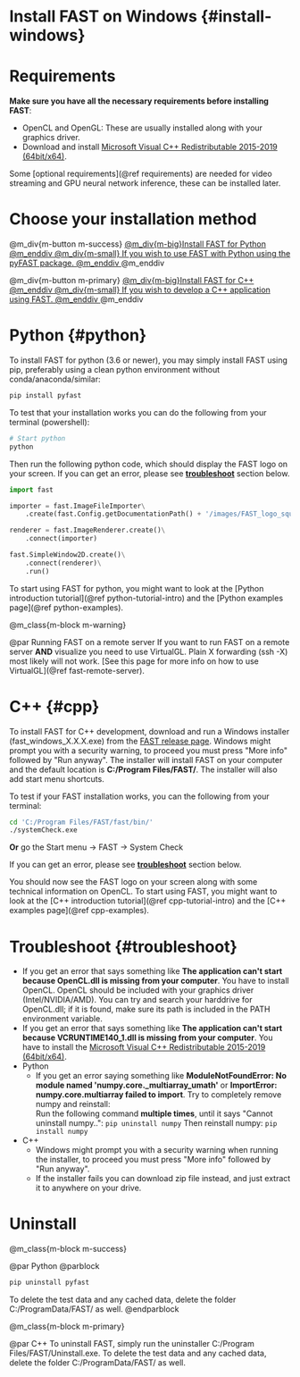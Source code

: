 Install FAST on Windows {#install-windows}
======================

Requirements
======================
**Make sure you have all the necessary requirements before installing FAST**:
- OpenCL and OpenGL: These are usually installed along with your graphics driver.
- Download and install [Microsoft Visual C++ Redistributable 2015-2019 (64bit/x64)](https://aka.ms/vs/16/release/vc_redist.x64.exe).

Some [optional requirements](@ref requirements) are needed for video streaming and GPU neural network inference, these can be installed later. 


Choose your installation method
==================

@m_div{m-button m-success} <a href="#python">@m_div{m-big}Install FAST for Python @m_enddiv @m_div{m-small} If you wish to use FAST with Python using the pyFAST package. @m_enddiv </a> @m_enddiv

@m_div{m-button m-primary} <a href="#cpp">@m_div{m-big}Install FAST for C++ @m_enddiv @m_div{m-small} If you wish to develop a C++ application using FAST. @m_enddiv </a> @m_enddiv


Python {#python}
======================

To install FAST for python (3.6 or newer), you may simply install FAST using pip, preferably using a clean python environment without conda/anaconda/similar:

```bash
pip install pyfast
```

To test that your installation works you can do the following from your terminal (powershell):

```bash
# Start python
python
```

Then run the following python code, which should display the FAST logo on your screen. If you can get an error, please see **[troubleshoot](#troubleshoot)** section below.

```py
import fast

importer = fast.ImageFileImporter\
    .create(fast.Config.getDocumentationPath() + '/images/FAST_logo_square.png')

renderer = fast.ImageRenderer.create()\
    .connect(importer)

fast.SimpleWindow2D.create()\
    .connect(renderer)\
    .run()
```

To start using FAST for python, you might want to look at the [Python introduction tutorial](@ref python-tutorial-intro)
and the [Python examples page](@ref python-examples).

@m_class{m-block m-warning}

@par Running FAST on a remote server
If you want to run FAST on a remote server <b>AND</b> visualize you need to use VirtualGL.
Plain X forwarding (ssh -X) most likely will not work.
[See this page for more info on how to use VirtualGL](@ref fast-remote-server).

C++ {#cpp}
======================
To install FAST for C++ development, download and run a Windows installer (fast_windows_X.X.X.exe) from the [FAST release page](https://github.com/smistad/FAST/releases).
Windows might prompt you with a security warning, to proceed you must press "More info" followed by "Run anyway".
The installer will install FAST on your computer and the default location is **C:/Program Files/FAST/**.
The installer will also add start menu shortcuts.

To test if your FAST installation works, you can the following from your terminal:
```bash
cd 'C:/Program Files/FAST/fast/bin/'
./systemCheck.exe
```
<b>Or</b> go the Start menu -> FAST -> System Check

If you can get an error, please see **[troubleshoot](#troubleshoot)** section below.

You should now see the FAST logo on your screen along with some technical information on OpenCL.
To start using FAST, you might want to look at the [C++ introduction tutorial](@ref cpp-tutorial-intro)
and the [C++ examples page](@ref cpp-examples).

Troubleshoot {#troubleshoot}
======================

* If you get an error that says something like **The application can't start because OpenCL.dll is missing from your computer**. You have to install OpenCL. OpenCL should be included with your graphics driver (Intel/NVIDIA/AMD). You can try and search your harddrive for OpenCL.dll; if it is found, make sure its path is included in the PATH environment variable.
* If you get an error that says something like **The application can't start because VCRUNTIME140_1.dll is missing from your computer**. You have to install the [Microsoft Visual C++ Redistributable 2015-2019 (64bit/x64)](https://aka.ms/vs/16/release/vc_redist.x64.exe).
* Python
  * If you get an error saying something like **ModuleNotFoundError: No module named 'numpy.core._multiarray_umath'** or **ImportError: numpy.core.multiarray failed to import**. Try to completely remove numpy and reinstall:  
    Run the following command **multiple times**, until it says "Cannot uninstall numpy..": `pip uninstall numpy`
    Then reinstall numpy: `pip install numpy`
* C++
  * Windows might prompt you with a security warning when running the installer, to proceed you must press "More info" followed by "Run anyway".
  * If the installer fails you can download zip file instead, and just extract it to anywhere on your drive.

Uninstall
======================

@m_class{m-block m-success}

@par Python
@parblock 
```bash
pip uninstall pyfast
``` 
To delete the test data and any cached data, delete the folder C:/ProgramData/FAST/ as well.
@endparblock

@m_class{m-block m-primary}

@par C++
To uninstall FAST, simply run the uninstaller C:/Program Files/FAST/Uninstall.exe.
To delete the test data and any cached data, delete the folder C:/ProgramData/FAST/ as well.
